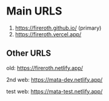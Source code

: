 # Main URLS
1) https://fireroth.github.io/ (primary)
2) https://fireroth.vercel.app/


## Other URLS
old: https://fireroth.netlify.app/

2nd web: https://mata-dev.netlify.app/

test web: https://mata-test.netlify.app/
